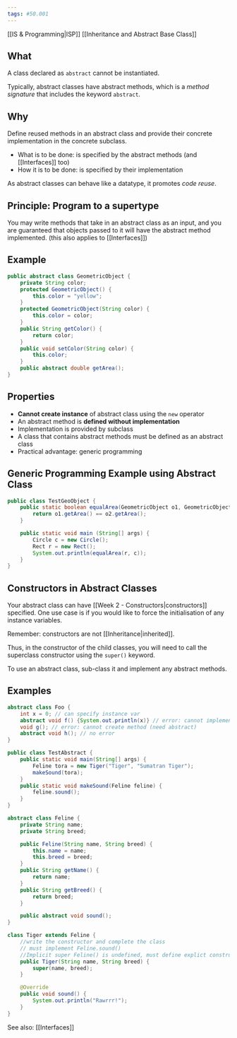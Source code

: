 ```yaml
---
tags: #50.001
---
```

[[IS & Programming|ISP]]
[[Inheritance and Abstract Base Class]]

## What
A class declared as `abstract` cannot be instantiated.

Typically, abstract classes have abstract methods, which is a *method signature* that includes the keyword `abstract`.

## Why
Define reused methods in an abstract class and provide their concrete implementation in the concrete subclass.

- What is to be done: is specified by the abstract methods (and [[Interfaces]] too)
- How it is to be done: is specified by their implementation

As abstract classes can behave like a datatype, it promotes *code reuse*.

## Principle: Program to a supertype
You may write methods that take in an abstract class as an input, and you are guaranteed that objects passed to it will have the abstract method implemented. (this also applies to [[Interfaces]])

## Example
```java
public abstract class GeometricObject {
	private String color;
	protected GeometricObject() {
		this.color = "yellow";
	}
	protected GeometricObject(String color) {
		this.color = color;
	}
	public String getColor() {
		return color;
	}
	public void setColor(String color) {
		this.color;
	}
	public abstract double getArea();
}
```

## Properties
- **Cannot create instance** of abstract class using the `new` operator
- An abstract method is **defined without implementation**
- Implementation is provided by subclass
- A class that contains abstract methods must be defined as an abstract class
- Practical advantage: generic programming

## Generic Programming Example using Abstract Class
```java
public class TestGeoObject {
	public static boolean equalArea(GeometricObject o1, GeometricObject o2) {
		return o1.getArea() == o2.getArea();
	}

	public static void main (String[] args) {
		Circle c = new Circle();
		Rect r = new Rect();
		System.out.println(equalArea(r, c));
	}
}
```

## Constructors in Abstract Classes
Your abstract class can have [[Week 2 - Constructors|constructors]] specified.
One use case is if you would like to force the initialisation of any instance variables.

Remember: constructors are not [[Inheritance|inherited]].

Thus, in the constructor of the child classes, you will need to call the superclass constructor using the `super()` keyword.

To use an abstract class, sub-class it and implement any abstract methods.

## Examples
```java
abstract class Foo {
	int x = 0; // can specify instance var
	abstract void f() {System.out.println(x)} // error: cannot implement method
	void g(); // error: cannot create method (need abstract)
	abstract void h(); // no error
}
```

```java
public class TestAbstract {
	public static void main(String[] args) {
		Feline tora = new Tiger("Tiger", "Sumatran Tiger");
		makeSound(tora);
	}
	public static void makeSound(Feline feline) {
		feline.sound();
	}
}
```
```java
abstract class Feline {
	private String name;
	private String breed;

	public Feline(String name, String breed) {
		this.name = name;
		this.breed = breed;	
	}
	public String getName() {
		return name;	
	}
	public String getBreed() {
		return breed;
	}

	public abstract void sound();
}
```
```java
class Tiger extends Feline {
	//write the constructor and complete the class
	// must implement Feline.sound()
	//Implicit super Feline() is undefined, must define explict constructor
	public Tiger(String name, String breed) {
		super(name, breed);
	}

	@Override
	public void sound() {
		System.out.println("Rawrrr!");
	}
}
```

See also: [[Interfaces]]